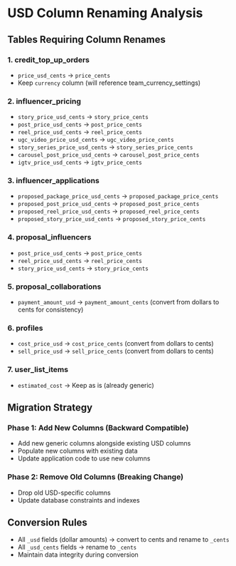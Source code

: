 # USD Column Renaming Analysis

## Tables Requiring Column Renames

### 1. credit_top_up_orders
- `price_usd_cents` → `price_cents`
- Keep `currency` column (will reference team_currency_settings)

### 2. influencer_pricing
- `story_price_usd_cents` → `story_price_cents`
- `post_price_usd_cents` → `post_price_cents`
- `reel_price_usd_cents` → `reel_price_cents`
- `ugc_video_price_usd_cents` → `ugc_video_price_cents`
- `story_series_price_usd_cents` → `story_series_price_cents`
- `carousel_post_price_usd_cents` → `carousel_post_price_cents`
- `igtv_price_usd_cents` → `igtv_price_cents`

### 3. influencer_applications
- `proposed_package_price_usd_cents` → `proposed_package_price_cents`
- `proposed_post_price_usd_cents` → `proposed_post_price_cents`
- `proposed_reel_price_usd_cents` → `proposed_reel_price_cents`
- `proposed_story_price_usd_cents` → `proposed_story_price_cents`

### 4. proposal_influencers
- `post_price_usd_cents` → `post_price_cents`
- `reel_price_usd_cents` → `reel_price_cents`
- `story_price_usd_cents` → `story_price_cents`

### 5. proposal_collaborations
- `payment_amount_usd` → `payment_amount_cents` (convert from dollars to cents for consistency)

### 6. profiles
- `cost_price_usd` → `cost_price_cents` (convert from dollars to cents)
- `sell_price_usd` → `sell_price_cents` (convert from dollars to cents)

### 7. user_list_items
- `estimated_cost` → Keep as is (already generic)

## Migration Strategy

### Phase 1: Add New Columns (Backward Compatible)
- Add new generic columns alongside existing USD columns
- Populate new columns with existing data
- Update application code to use new columns

### Phase 2: Remove Old Columns (Breaking Change)
- Drop old USD-specific columns
- Update database constraints and indexes

## Conversion Rules
- All `_usd` fields (dollar amounts) → convert to cents and rename to `_cents`
- All `_usd_cents` fields → rename to `_cents`
- Maintain data integrity during conversion